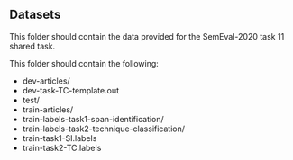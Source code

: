 ## Datasets

This folder should contain the data provided for the SemEval-2020 task 11 shared task.

This folder should contain the following:

* dev-articles/
* dev-task-TC-template.out
* test/
* train-articles/
* train-labels-task1-span-identification/
* train-labels-task2-technique-classification/
* train-task1-SI.labels
* train-task2-TC.labels
